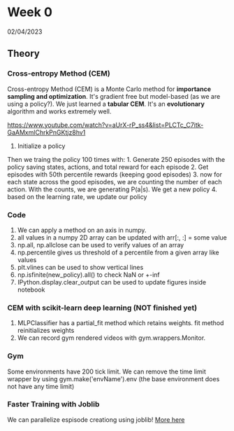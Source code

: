 # Week 0

02/04/2023
## Theory
### Cross-entropy Method (CEM)

Cross-entropy Method (CEM) is a Monte Carlo method for **importance sampling and optimization**. It's gradient free but model-based (as we are using a policy?). We just learned a **tabular CEM**. It's an **evolutionary** algorithm and works extremely well.

https://www.youtube.com/watch?v=aUrX-rP_ss4&list=PLCTc_C7itk-GaAMxmlChrkPnGKtjz8hv1

1. Initialize a policy

Then we traing the policy 100 times with:
    1. Generate 250 episodes with the policy saving states, actions, and total reward for each episode
    2. Get episodes with 50th percentile rewards (keeping good episodes)
    3. now for each state across the good episodes, we are counting the number of each action. With the counts, we are generating P(a|s). We get a new policy
    4. based on the learning rate, we update our policy
    


### Code

1. We can apply a method on an axis in numpy.
2. all values in a numpy 2D array can be updated with arr[:, :] = some value
3. np.all, np.allclose can be used to verify values of an array
4. np.percentile gives us threshold of a percentile from a given array like values
5. plt.vlines can be used to show vertical lines
6. np.isfinite(new_policy).all() to check NaN or +-inf
7. IPython.display.clear_output can be used to update figures inside notebook

### CEM with scikit-learn deep learning (NOT finished yet)
1. MLPClassifier has a partial_fit method which retains weights. fit method reinitializes weights
2. We can record gym rendered videos with gym.wrappers.Monitor.

### Gym
Some environments have 200 tick limit. We can remove the time limit wrapper by using gym.make('envName').env (the base environment does not have any time limit)

### Faster Training with Joblib

We can parallelize espisode creationg using joblib! [More here](https://www.coiled.io/blog/sklearn-joblib-dask)